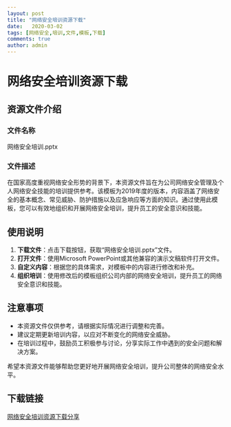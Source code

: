 ```yaml
---
layout: post
title: "网络安全培训资源下载"
date:   2020-03-02
tags: [网络安全,培训,文件,模板,下载]
comments: true
author: admin
---
```

# 网络安全培训资源下载

## 资源文件介绍

### 文件名称
网络安全培训.pptx

### 文件描述
在国家高度重视网络安全形势的背景下，本资源文件旨在为公司网络安全管理及个人网络安全技能的培训提供参考。该模板为2019年度的版本，内容涵盖了网络安全的基本概念、常见威胁、防护措施以及应急响应等方面的知识。通过使用此模板，您可以有效地组织和开展网络安全培训，提升员工的安全意识和技能。

## 使用说明

1. **下载文件**：点击下载按钮，获取“网络安全培训.pptx”文件。
2. **打开文件**：使用Microsoft PowerPoint或其他兼容的演示文稿软件打开文件。
3. **自定义内容**：根据您的具体需求，对模板中的内容进行修改和补充。
4. **组织培训**：使用修改后的模板组织公司内部的网络安全培训，提升员工的网络安全意识和技能。

## 注意事项

- 本资源文件仅供参考，请根据实际情况进行调整和完善。
- 建议定期更新培训内容，以应对不断变化的网络安全威胁。
- 在培训过程中，鼓励员工积极参与讨论，分享实际工作中遇到的安全问题和解决方案。

希望本资源文件能够帮助您更好地开展网络安全培训，提升公司整体的网络安全水平。

## 下载链接

[网络安全培训资源下载分享](https://pan.quark.cn/s/12ca511ac05f)